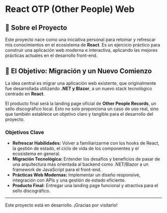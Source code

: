 # React OTP (Other People) Web

## 🎵 Sobre el Proyecto

Este proyecto nace como una iniciativa personal para retomar y refrescar mis conocimientos en el ecosistema de **React**. Es un ejercicio práctico para construir una aplicación web moderna e interactiva, aplicando las mejores prácticas actuales en el desarrollo front-end.

## 🎯 El Objetivo: Migración y un Nuevo Comienzo

La idea central es migrar una aplicación web existente, que originalmente fue desarrollada utilizando **.NET y Blazor**, a un nuevo stack tecnológico centrado en **React**.

El producto final será la landing page oficial de **Other People Records**, un sello discográfico local. Esto no solo proporciona un caso de uso real, sino que también establece un objetivo claro y tangible para el desarrollo del proyecto.

### Objetivos Clave

*   **Refrescar Habilidades:** Volver a familiarizarme con los hooks de React, la gestión de estado, el ciclo de vida de los componentes y el ecosistema en general.
*   **Migración Tecnológica:** Entender los desafíos y beneficios de pasar de una arquitectura más orientada al backend como .NET/Blazor a un framework de JavaScript para el front-end.
*   **Prácticas Web Modernas:** Implementar un diseño responsive, integración con APIs y una gestión de estado eficiente.
*   **Producto Final:** Entregar una landing page funcional y atractiva para el sello discográfico.

---

Este proyecto está en desarrollo. ¡Gracias por visitarlo!